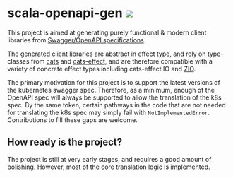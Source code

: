# scala-openapi-gen ![](https://github.com/pmellati/scala-openapi-gen/workflows/CI/badge.svg)

This project is aimed at generating purely functional & modern client libraries from [Swagger/OpenAPI specifications](https://en.wikipedia.org/wiki/OpenAPI_Specification).

The generated client libraries are abstract in effect type, and rely on type-classes from [cats](https://typelevel.org/cats/) and [cats-effect](https://typelevel.org/cats-effect/), and are therefore compatible with a variety of concrete effect types including cats-effect IO and [ZIO](https://zio.dev/).

The primary motivation for this project is to support the latest versions of the kubernetes swagger spec. Therefore, as a minimum, enough of the OpenAPI spec will always be supported to allow the translation of the k8s spec. By the same token, certain pathways in the code that are not needed for translating the k8s spec may simply fail with `NotImplementedError`. Contributions to fill these gaps are welcome.

## How ready is the project?

The project is still at very early stages, and requires a good amount of polishing. However, most of the core translation logic is implemented.
